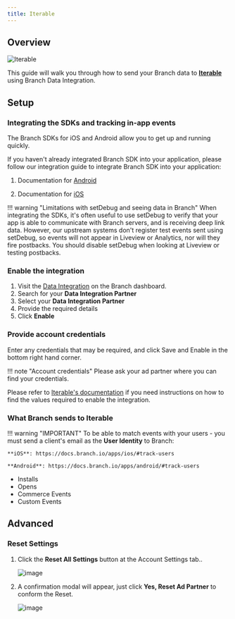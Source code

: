 ```yaml
---
title: Iterable
---
```

## Overview

![Iterable](https://cdn.branch.io/branch-assets/ad-partner-manager/386574786681131050/Iterable-1571449180903.png)

This guide will walk you through how to send your Branch data to **[Iterable](https://iterable.com/)** using Branch Data Integration.



## Setup

### Integrating the SDKs and tracking in-app events

The Branch SDKs for iOS and Android allow you to get up and running quickly.

If you haven't already integrated Branch SDK into your application, please follow our integration guide to integrate Branch SDK into your application:

1. Documentation for [Android](/apps/android/)

1. Documentation for [iOS](/apps/ios/)

!!! warning "Limitations with setDebug and seeing data in Branch"
	When integrating the SDKs, it's often useful to use setDebug to verify that your app is able to communicate with Branch servers, and is receiving deep link data. However, our upstream systems don't register test events sent using setDebug, so events will not appear in Liveview or Analytics, nor will they fire postbacks. You should disable setDebug when looking at Liveview or testing postbacks.

### Enable the integration

1. Visit the [Data Integration](https://branch.dashboard.branch.io/data-import-export/data-feeds/integrations) on the Branch dashboard.
2. Search for your <notranslate>**Data Integration Partner**</notranslate>
3. Select your <notranslate>**Data Integration Partner**</notranslate>
4. Provide the required details
5. Click <notranslate>**Enable**</notranslate>


### Provide account credentials

Enter any credentials that may be required, and click Save and Enable in the bottom right hand corner.

!!! note "Account credentials"
	Please ask your ad partner where you can find your credentials.

Please refer to [Iterable's documentation](https://support.iterable.com/hc/en-us) if you need instructions on how to find the values required to enable the integration.

### What Branch sends to Iterable

!!! warning "IMPORTANT"
	To be able to match events with your users - you must send a client's email as the <notranslate>**User Identity**</notranslate> to Branch:

	**iOS**: https://docs.branch.io/apps/ios/#track-users

	**Android**: https://docs.branch.io/apps/android/#track-users

* Installs
* Opens
* Commerce Events
* Custom Events

## Advanced

### Reset Settings

1. Click the <notranslate>**Reset All Settings**</notranslate> button at the Account Settings tab..

	![image](/images/ingredients/deep-linked-ads/reset-ad-settings/reset-ad-settings.png)

1. A confirmation modal will appear, just click <notranslate>**Yes, Reset Ad Partner**</notranslate> to conform the Reset.

	![image](/images/ingredients/deep-linked-ads/reset-ad-settings/reset-ad-settings_confirmation.png)

